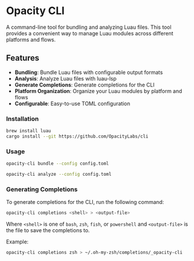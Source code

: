 # Opacity CLI

A command-line tool for bundling and analyzing Luau files. This tool provides a convenient way to manage Luau modules across different platforms and flows.

## Features

- **Bundling**: Bundle Luau files with configurable output formats
- **Analysis**: Analyze Luau files with luau-lsp
- **Generate Completions**: Generate completions for the CLI
- **Platform Organization**: Organize your Luau modules by platform and flows
- **Configurable**: Easy-to-use TOML configuration



### Installation

```bash
brew install luau
cargo install --git https://github.com/OpacityLabs/cli
```
 

### Usage

```bash
opacity-cli bundle --config config.toml
```

```bash
opacity-cli analyze --config config.toml
```



### Generating Completions

To generate completions for the CLI, run the following command:

```bash
opacity-cli completions <shell> > <output-file>
```

Where `<shell>` is one of `bash`, `zsh`, `fish`, or `powershell` and `<output-file>` is the file to save the completions to.

Example:

```bash
opacity-cli completions zsh > ~/.oh-my-zsh/completions/_opacity-cli
```